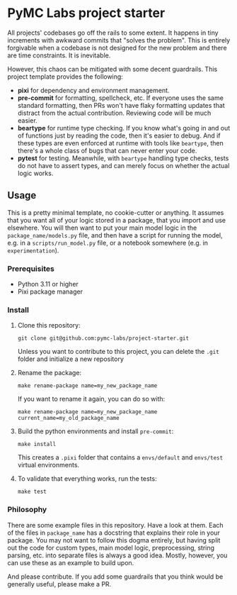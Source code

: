 # PyMC Labs project starter

All projects' codebases go off the rails to some extent. It happens in tiny increments with awkward commits that "solves the problem". This is entirely forgivable when a codebase is not designed for the new problem and there are time constraints. It is inevitable.

However, this chaos can be mitigated with some decent guardrails. This project template provides the following:

- **pixi** for dependency and environment management.
- **pre-commit** for formatting, spellcheck, etc. If everyone uses the same standard formatting, then PRs won't have flaky formatting updates that distract from the actual contribution. Reviewing code will be much easier.
- **beartype** for runtime type checking. If you know what's going in and out of functions just by reading the code, then it's easier to debug. And if these types are even enforced at runtime with tools like `beartype`, then there's a whole class of bugs that can never enter your code.
- **pytest** for testing. Meanwhile, with `beartype` handling type checks, tests do not have to assert types, and can merely focus on whether the actual logic works.

## Usage

This is a pretty minimal template, no cookie-cutter or anything. It assumes that you want all of your logic stored in a package, that you import and use elsewhere. You will then want to put your main model logic in the `package_name/models.py` file, and then have a script for running the model, e.g. in a `scripts/run_model.py` file, or a notebook somewhere (e.g. in `experimentation`).

### Prerequisites

- Python 3.11 or higher
- Pixi package manager

### Install

1. Clone this repository:
    ```shell
    git clone git@github.com:pymc-labs/project-starter.git
    ```
    Unless you want to contribute to this project, you can delete the `.git` folder and initialize a new repository


2. Rename the package:
    ```shell
    make rename-package name=my_new_package_name
    ```
    If you want to rename it again, you can do so with:
    ```shell
    make rename-package name=my_new_package_name current_name=my_old_package_name
    ```


3. Build the python environments and install `pre-commit`:
    ```shell
    make install
    ```
    This creates a `.pixi` folder that contains a `envs/default` and `envs/test` virtual environments.


4. To validate that everything works, run the tests:
    ```shell
    make test
    ```

### Philosophy

There are some example files in this repository. Have a look at them. Each of the files in `package_name` has a docstring that explains their role in your package. You may not want to follow this dogma entirely, but having split out the code for custom types, main model logic, preprocessing, string parsing, etc. into separate files is always a good idea. Mostly, however, you can use these as an example to build upon.

And please contribute. If you add some guardrails that you think would be generally useful, please make a PR.
